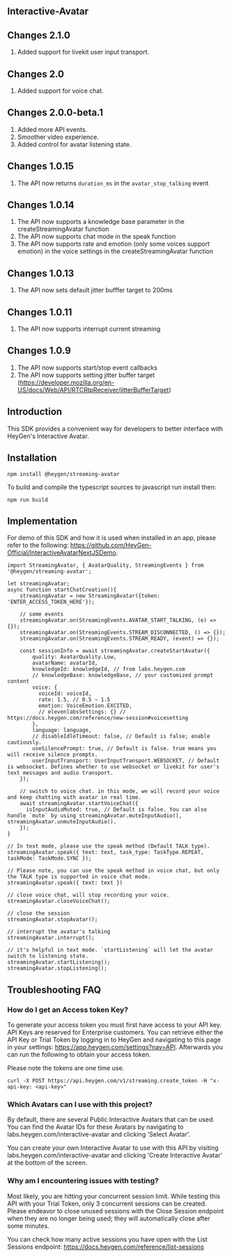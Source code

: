 ## Interactive-Avatar

## Changes 2.1.0
1. Added support for livekit user input transport.

## Changes 2.0
1. Added support for voice chat.

## Changes 2.0.0-beta.1
1. Added more API events.
2. Smoother video experience.
3. Added control for avatar listening state.

## Changes 1.0.15
1. The API now returns `duration_ms` in the `avatar_stop_talking` event

## Changes 1.0.14
1. The API now supports a knowledge base parameter in the createStreamingAvatar function
2. The API now supports chat mode in the speak function
3. The API now supports rate and emotion (only some voices support emotion) in the voice settings in the createStreamingAvatar function

## Changes 1.0.13
1. The API now sets default jitter bufffer target to 200ms

## Changes 1.0.11

1. The API now supports interrupt current streaming

## Changes 1.0.9

1. The API now supports start/stop event callbacks
2. The API now supports setting jitter buffer target (https://developer.mozilla.org/en-US/docs/Web/API/RTCRtpReceiver/jitterBufferTarget)

## Introduction

This SDK provides a convenient way for developers to better interface with HeyGen's Interactive Avatar. 

## Installation 

```
npm install @heygen/streaming-avatar
```

To build and compile the typescript sources to javascript run install then:
```
npm run build
```

## Implementation

For demo of this SDK and how it is used when installed in an app, please refer to the following: https://github.com/HeyGen-Official/InteractiveAvatarNextJSDemo. 

```JS
import StreamingAvatar, { AvatarQuality, StreamingEvents } from '@heygen/streaming-avatar';

let streamingAvatar;
async function startChatCreation(){
    streamingAvatar = new StreamingAvatar({token: 'ENTER_ACCESS_TOKEN_HERE'});

    // some events
    streamingAvatar.on(StreamingEvents.AVATAR_START_TALKING, (e) => {});
    streamingAvatar.on(StreamingEvents.STREAM_DISCONNECTED, () => {});
    streamingAvatar.on(StreamingEvents.STREAM_READY, (event) => {});

    const sessionInfo = await streamingAvatar.createStartAvatar({
        quality: AvatarQuality.Low,
        avatarName: avatarId,
        knowledgeId: knowledgeId, // from labs.heygen.com
        // knowledgeBase: knowledgeBase, // your customized prompt content
        voice: {
          voiceId: voiceId,
          rate: 1.5, // 0.5 ~ 1.5
          emotion: VoiceEmotion.EXCITED,
          // elevenlabsSettings: {} // https://docs.heygen.com/reference/new-session#voicesetting
        },
        language: language,
        // disableIdleTimeout: false, // Default is false; enable cautiously.
        useSilencePrompt: true, // Default is false. true means you will receive silence prompts.
        userInputTransport: UserInputTransport.WEBSOCKET, // Default is websocket. Defines whether to use websocket or livekit for user's text messages and audio transport.
    });
    
    // switch to voice chat. in this mode, we will record your voice and keep chatting with avatar in real time.
    await streamingAvatar.startVoiceChat({
      isInputAudioMuted: true, // Default is false. You can also handle `mute` by using streamingAvatar.muteInputAudio(), streamingAvatar.unmuteInputAudio().
    });
}

// In text mode, please use the speak method (Default TALK type).
streamingAvatar.speak({ text: text, task_type: TaskType.REPEAT, taskMode: TaskMode.SYNC });

// Please note, you can use the speak method in voice chat, but only the TALK type is supported in voice chat mode.
streamingAvatar.speak({ text: text })

// close voice chat, will stop recording your voice.
streamingAvatar.closeVoiceChat();

// close the session
streamingAvatar.stopAvatar();

// interrupt the avatar's talking
streamingAvatar.interrupt();

// it's helpful in text mode. `startListening` will let the avatar switch to listening state.
streamingAvatar.startListening();
streamingAvatar.stopListening();
```

## Troubleshooting FAQ

### How do I get an Access token Key?

To generate your access token you must first have access to your API key. API Keys are reserved for Enterprise customers. You can retrieve either the API Key or Trial Token by logging in to HeyGen and navigating to this page in your settings: https://app.heygen.com/settings?nav=API. Afterwards you can run the following to obtain your access token.

Please note the tokens are one time use.

```
curl -X POST https://api.heygen.com/v1/streaming.create_token -H "x-api-key: <api-key>"
```

### Which Avatars can I use with this project?

By default, there are several Public Interactive Avatars that can be used. You can find the Avatar IDs for these Avatars by navigating to labs.heygen.com/interactive-avatar and clicking 'Select Avatar'.

You can create your own Interactive Avatar to use with this API by visiting labs.heygen.com/interactive-avatar and clicking 'Create Interactive Avatar' at the bottom of the screen.

### Why am I encountering issues with testing?

Most likely, you are hitting your concurrent session limit. While testing this API with your Trial Token, only 3 concurrent sessions can be created. Please endeavor to close unused sessions with the Close Session endpoint when they are no longer being used; they will automatically close after some minutes.

You can check how many active sessions you have open with the List Sessions endpoint: https://docs.heygen.com/reference/list-sessions
